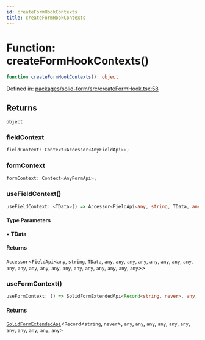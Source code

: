 ```yaml
---
id: createFormHookContexts
title: createFormHookContexts
---
```


<!-- DO NOT EDIT: this page is autogenerated from the type comments -->

# Function: createFormHookContexts()

```ts
function createFormHookContexts(): object
```

Defined in: [packages/solid-form/src/createFormHook.tsx:58](https://github.com/ws-rush/form/blob/main/packages/solid-form/src/createFormHook.tsx#L58)

## Returns

`object`

### fieldContext

```ts
fieldContext: Context<Accessor<AnyFieldApi>>;
```

### formContext

```ts
formContext: Context<AnyFormApi>;
```

### useFieldContext()

```ts
useFieldContext: <TData>() => Accessor<FieldApi<any, string, TData, any, any, any, any, any, any, any, any, any, any, any, any, any, any, any, any, any, any, any, any>>;
```

#### Type Parameters

• **TData**

#### Returns

`Accessor`\<`FieldApi`\<`any`, `string`, `TData`, `any`, `any`, `any`, `any`, `any`, `any`, `any`, `any`, `any`, `any`, `any`, `any`, `any`, `any`, `any`, `any`, `any`, `any`, `any`, `any`\>\>

### useFormContext()

```ts
useFormContext: () => SolidFormExtendedApi<Record<string, never>, any, any, any, any, any, any, any, any, any, any, any>;
```

#### Returns

[`SolidFormExtendedApi`](../../type-aliases/solidformextendedapi.md)\<`Record`\<`string`, `never`\>, `any`, `any`, `any`, `any`, `any`, `any`, `any`, `any`, `any`, `any`, `any`\>
